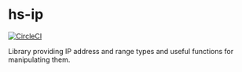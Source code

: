 # hs-ip
[![CircleCI](https://circleci.com/gh/packetloop/arbor-ip.svg?style=svg&circle-token=4b60bc65a930cf5bdd0b9359c04b38fd236dbd87)](https://circleci.com/gh/packetloop/arbor-ip)

Library providing IP address and range types and useful functions for
manipulating them.
